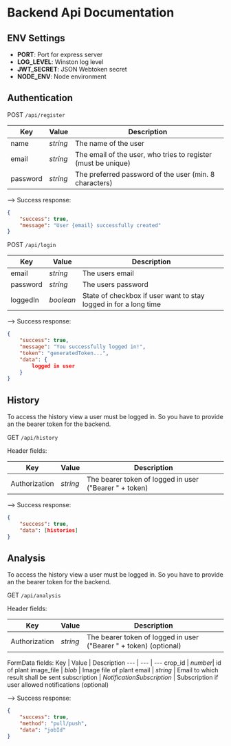 # Backend Api Documentation

## ENV Settings

- **PORT**: Port for express server
- **LOG_LEVEL**: Winston log level
- **JWT_SECRET**: JSON Webtoken secret
- **NODE_ENV**: Node environment

## Authentication

POST `/api/register`

Key | Value | Description
--- | --- | ---
name | *string* | The name of the user
email | *string* | The email of the user, who tries to register (must be unique)
password | *string* | The preferred password of the user (min. 8 characters)

--> Success response:
```json
{
    "success": true,
    "message": "User {email} successfully created"
}
```

POST `/api/login`

Key | Value | Description
--- | --- | ---
email | *string* | The users email
password | *string* | The users password
loggedIn | *boolean* | State of checkbox if user want to stay logged in for a long time

--> Success response:
```json
{
    "success": true,
    "message": "You successfully logged in!",
    "token": "generatedToken...",
    "data": {
        logged in user
    }
}
```

## History

To access the history view a user must be logged in. So you have to provide an the bearer token for the backend.

GET `/api/history`

Header fields:

Key | Value | Description
--- | --- | ---
Authorization | *string*| The bearer token of logged in user ("Bearer " + token)

--> Success response:

```json
{
    "success": true,
    "data": [histories]
}
```

## Analysis

To access the history view a user must be logged in. So you have to provide an the bearer token for the backend.

GET `/api/analysis`

Header fields:

Key | Value | Description
--- | --- | ---
Authorization | *string*| The bearer token of logged in user ("Bearer " + token) (optional)

FormData fields:
Key | Value | Description
--- | --- | ---
crop_id | *number*| id of plant
image_file | *blob* | Image file of plant
email | *string* | Email to which result shall be sent
subscription | *NotificationSubscription* | Subscription if user allowed notifications (optional)

--> Success response:

```json
{
    "success": true,
    "method": "pull/push",
    "data": "jobId"
}
```